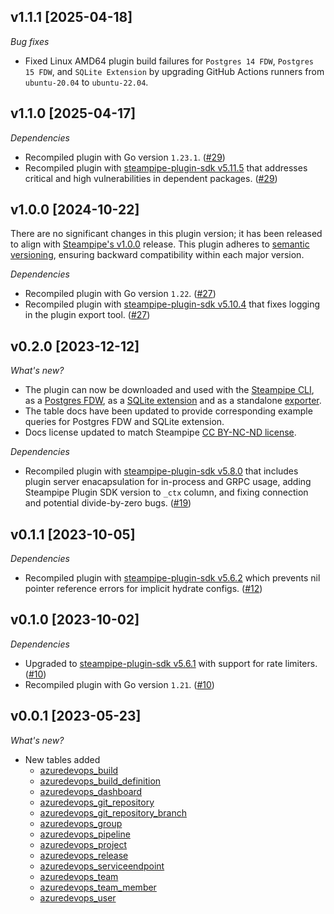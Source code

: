 ## v1.1.1 [2025-04-18]

_Bug fixes_

- Fixed Linux AMD64 plugin build failures for `Postgres 14 FDW`, `Postgres 15 FDW`, and `SQLite Extension` by upgrading GitHub Actions runners from `ubuntu-20.04` to `ubuntu-22.04`.

## v1.1.0 [2025-04-17]

_Dependencies_

- Recompiled plugin with Go version `1.23.1`. ([#29](https://github.com/turbot/steampipe-plugin-azuredevops/pull/29))
- Recompiled plugin with [steampipe-plugin-sdk v5.11.5](https://github.com/turbot/steampipe-plugin-sdk/blob/v5.11.5/CHANGELOG.md#v5115-2025-03-31) that addresses critical and high vulnerabilities in dependent packages. ([#29](https://github.com/turbot/steampipe-plugin-azuredevops/pull/29))

## v1.0.0 [2024-10-22]

There are no significant changes in this plugin version; it has been released to align with [Steampipe's v1.0.0](https://steampipe.io/changelog/steampipe-cli-v1-0-0) release. This plugin adheres to [semantic versioning](https://semver.org/#semantic-versioning-specification-semver), ensuring backward compatibility within each major version.

_Dependencies_

- Recompiled plugin with Go version `1.22`. ([#27](https://github.com/turbot/steampipe-plugin-azuredevops/pull/27))
- Recompiled plugin with [steampipe-plugin-sdk v5.10.4](https://github.com/turbot/steampipe-plugin-sdk/blob/develop/CHANGELOG.md#v5104-2024-08-29) that fixes logging in the plugin export tool. ([#27](https://github.com/turbot/steampipe-plugin-azuredevops/pull/27))

## v0.2.0 [2023-12-12]

_What's new?_

- The plugin can now be downloaded and used with the [Steampipe CLI](https://steampipe.io/install/steampipe.sh), as a [Postgres FDW](https://steampipe.io/install/postgres.sh), as a [SQLite extension](https://steampipe.io/install/sqlite.sh) and as a standalone [exporter](https://steampipe.io/install/export.sh).
- The table docs have been updated to provide corresponding example queries for Postgres FDW and SQLite extension.
- Docs license updated to match Steampipe [CC BY-NC-ND license](https://github.com/turbot/steampipe-plugin-azuredevops/blob/main/docs/LICENSE).

_Dependencies_

- Recompiled plugin with [steampipe-plugin-sdk v5.8.0](https://github.com/turbot/steampipe-plugin-sdk/blob/main/CHANGELOG.md#v580-2023-12-11) that includes plugin server enacapsulation for in-process and GRPC usage, adding Steampipe Plugin SDK version to `_ctx` column, and fixing connection and potential divide-by-zero bugs. ([#19](https://github.com/turbot/steampipe-plugin-azuredevops/pull/19))

## v0.1.1 [2023-10-05]

_Dependencies_

- Recompiled plugin with [steampipe-plugin-sdk v5.6.2](https://github.com/turbot/steampipe-plugin-sdk/blob/main/CHANGELOG.md#v562-2023-10-03) which prevents nil pointer reference errors for implicit hydrate configs. ([#12](https://github.com/turbot/steampipe-plugin-azuredevops/pull/12))

## v0.1.0 [2023-10-02]

_Dependencies_

- Upgraded to [steampipe-plugin-sdk v5.6.1](https://github.com/turbot/steampipe-plugin-sdk/blob/main/CHANGELOG.md#v561-2023-09-29) with support for rate limiters. ([#10](https://github.com/turbot/steampipe-plugin-azuredevops/pull/10))
- Recompiled plugin with Go version `1.21`. ([#10](https://github.com/turbot/steampipe-plugin-azuredevops/pull/10))

## v0.0.1 [2023-05-23]

_What's new?_

- New tables added
  - [azuredevops_build](https://hub.steampipe.io/plugins/turbot/azuredevops/tables/azuredevops_build)
  - [azuredevops_build_definition](https://hub.steampipe.io/plugins/turbot/azuredevops/tables/azuredevops_build_definition)
  - [azuredevops_dashboard](https://hub.steampipe.io/plugins/turbot/azuredevops/tables/azuredevops_dashboard)
  - [azuredevops_git_repository](https://hub.steampipe.io/plugins/turbot/azuredevops/tables/azuredevops_git_repository)
  - [azuredevops_git_repository_branch](https://hub.steampipe.io/plugins/turbot/azuredevops/tables/azuredevops_git_repository_branch)
  - [azuredevops_group](https://hub.steampipe.io/plugins/turbot/azuredevops/tables/azuredevops_group)
  - [azuredevops_pipeline](https://hub.steampipe.io/plugins/turbot/azuredevops/tables/azuredevops_pipeline)
  - [azuredevops_project](https://hub.steampipe.io/plugins/turbot/azuredevops/tables/azuredevops_project)
  - [azuredevops_release](https://hub.steampipe.io/plugins/turbot/azuredevops/tables/azuredevops_release)
  - [azuredevops_serviceendpoint](https://hub.steampipe.io/plugins/turbot/azuredevops/tables/azuredevops_serviceendpoint)
  - [azuredevops_team](https://hub.steampipe.io/plugins/turbot/azuredevops/tables/azuredevops_team)
  - [azuredevops_team_member](https://hub.steampipe.io/plugins/turbot/azuredevops/tables/azuredevops_team_member)
  - [azuredevops_user](https://hub.steampipe.io/plugins/turbot/azuredevops/tables/azuredevops_user)
